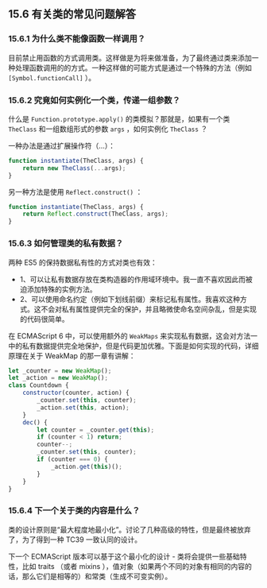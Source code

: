 ## 15.6 有关类的常见问题解答

### 15.6.1 为什么类不能像函数一样调用？

目前禁止用函数的方式调用类。这样做是为将来做准备，为了最终通过类来添加一种处理函数调用的的方式。一种这样做的可能方式是通过一个特殊的方法（例如 `[Symbol.functionCall]` ）。

### 15.6.2 究竟如何实例化一个类，传递一组参数？

什么是 `Function.prototype.apply()` 的类模拟？那就是，如果有一个类 `TheClass` 和一组数组形式的参数 `args` ，如何实例化 `TheClass` ？

一种办法是通过扩展操作符（...）：

```js
function instantiate(TheClass, args) {
    return new TheClass(...args);
}
```

另一种方法是使用 `Reflect.construct()` ：

```js
function instantiate(TheClass, args) {
    return Reflect.construct(TheClass, args);
}
```

### 15.6.3 如何管理类的私有数据？

两种 ES5 的保持数据私有性的方式对类也有效：

* 1、可以让私有数据存放在类构造器的作用域环境中。我一直不喜欢因此而被迫添加特殊的实例方法。
* 2、可以使用命名约定（例如下划线前缀）来标记私有属性。我喜欢这种方式。这不会对私有属性提供完全的保护，并且略微使命名空间杂乱，但是实现的代码很简单。

在 ECMAScript 6 中，可以使用额外的 `WeakMaps` 来实现私有数据，这会对方法一中的私有数据提供完全地保护，但是代码更加优雅。下面是如何实现的代码，详细原理在关于 WeakMap 的那一章有讲解：

```js
let _counter = new WeakMap();
let _action = new WeakMap();
class Countdown {
    constructor(counter, action) {
        _counter.set(this, counter);
        _action.set(this, action);
    }
    dec() {
        let counter = _counter.get(this);
        if (counter < 1) return;
        counter--;
        _counter.set(this, counter);
        if (counter === 0) {
            _action.get(this)();
        }
    }
}
```

### 15.6.4 下一个关于类的内容是什么？

类的设计原则是“最大程度地最小化”。讨论了几种高级的特性，但是最终被放弃了，为了得到一种 TC39 一致认同的设计。

下一个 ECMAScript 版本可以基于这个最小化的设计 - 类将会提供一些基础特性，比如 traits （或者 mixins ），值对象（如果两个不同的对象有相同的内容的话，那么它们是相等的）和常类（生成不可变实例）。